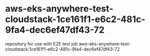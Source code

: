 # aws-eks-anywhere-test-cloudstack-1ce161f1-e6c2-481c-9fa4-dec6ef47df43-72
repository for use with E2E test job aws-eks-anywhere-test-cloudstack:1ce161f1-e6c2-481c-9fa4-dec6ef47df43-72
